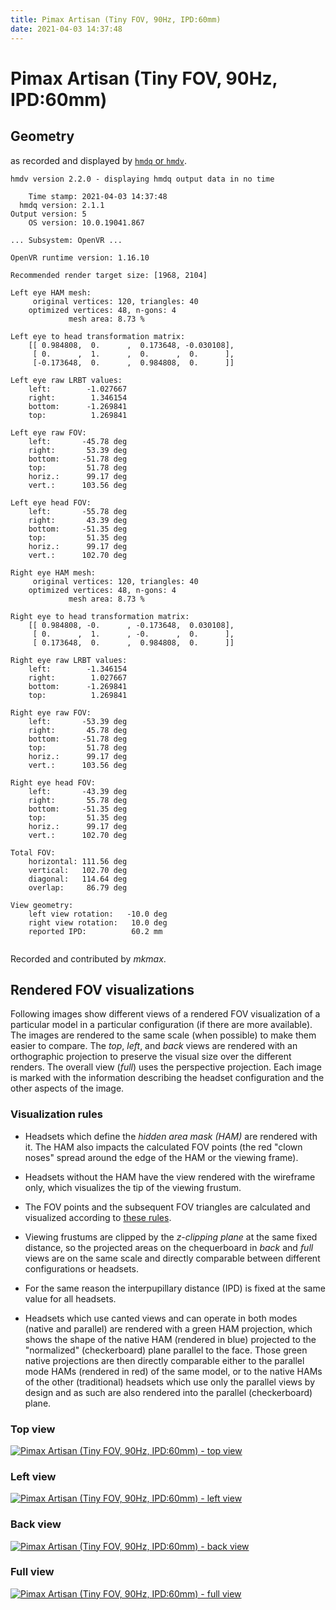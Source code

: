 ```yaml
---
title: Pimax Artisan (Tiny FOV, 90Hz, IPD:60mm)
date: 2021-04-03 14:37:48
---
```

# Pimax Artisan (Tiny FOV, 90Hz, IPD:60mm)

## Geometry

as recorded and displayed by [`hmdq` or `hmdv`](https://github.com/risa2000/hmdq).
```
hmdv version 2.2.0 - displaying hmdq output data in no time

    Time stamp: 2021-04-03 14:37:48
  hmdq version: 2.1.1
Output version: 5
    OS version: 10.0.19041.867

... Subsystem: OpenVR ...

OpenVR runtime version: 1.16.10

Recommended render target size: [1968, 2104]

Left eye HAM mesh:
     original vertices: 120, triangles: 40
    optimized vertices: 48, n-gons: 4
             mesh area: 8.73 %

Left eye to head transformation matrix:
    [[ 0.984808,  0.      ,  0.173648, -0.030108],
     [ 0.      ,  1.      ,  0.      ,  0.      ],
     [-0.173648,  0.      ,  0.984808,  0.      ]]

Left eye raw LRBT values:
    left:        -1.027667
    right:        1.346154
    bottom:      -1.269841
    top:          1.269841

Left eye raw FOV:
    left:       -45.78 deg
    right:       53.39 deg
    bottom:     -51.78 deg
    top:         51.78 deg
    horiz.:      99.17 deg
    vert.:      103.56 deg

Left eye head FOV:
    left:       -55.78 deg
    right:       43.39 deg
    bottom:     -51.35 deg
    top:         51.35 deg
    horiz.:      99.17 deg
    vert.:      102.70 deg

Right eye HAM mesh:
     original vertices: 120, triangles: 40
    optimized vertices: 48, n-gons: 4
             mesh area: 8.73 %

Right eye to head transformation matrix:
    [[ 0.984808, -0.      , -0.173648,  0.030108],
     [ 0.      ,  1.      , -0.      ,  0.      ],
     [ 0.173648,  0.      ,  0.984808,  0.      ]]

Right eye raw LRBT values:
    left:        -1.346154
    right:        1.027667
    bottom:      -1.269841
    top:          1.269841

Right eye raw FOV:
    left:       -53.39 deg
    right:       45.78 deg
    bottom:     -51.78 deg
    top:         51.78 deg
    horiz.:      99.17 deg
    vert.:      103.56 deg

Right eye head FOV:
    left:       -43.39 deg
    right:       55.78 deg
    bottom:     -51.35 deg
    top:         51.35 deg
    horiz.:      99.17 deg
    vert.:      102.70 deg

Total FOV:
    horizontal: 111.56 deg
    vertical:   102.70 deg
    diagonal:   114.64 deg
    overlap:     86.79 deg

View geometry:
    left view rotation:   -10.0 deg
    right view rotation:   10.0 deg
    reported IPD:          60.2 mm


```
Recorded and contributed by _mkmax_.

## Rendered FOV visualizations

Following images show different views of a rendered FOV visualization of a
particular model in a particular configuration (if there are more available).
The images are rendered to the same scale (when possible) to make them easier
to compare. The _top_, _left_, and _back_ views are rendered with an
orthographic projection to preserve the visual size over the different renders.
The overall view (_full_) uses the perspective projection. Each image is marked
with the information describing the headset configuration and the other aspects
of the image.

### Visualization rules

* Headsets which define the _hidden area mask (HAM)_ are rendered with it. The
  HAM also impacts the calculated FOV points (the red "clown noses" spread
  around the edge of the HAM or the viewing frame).

* Headsets without the HAM have the view rendered with the wireframe only, which
  visualizes the tip of the viewing frustum.

* The FOV points and the subsequent FOV triangles are calculated and visualized
  according to [these
  rules](https://risa2000.github.io/vrdocs/docs/hmd_fov_calculation).

* Viewing frustums are clipped by the _z-clipping plane_ at the same fixed
  distance, so the projected areas on the chequerboard in _back_ and _full_
  views are on the same scale and directly comparable between different
  configurations or headsets.

* For the same reason the interpupillary distance (IPD) is fixed at the same
  value for all headsets.

* Headsets which use canted views and can operate in both modes (native and
  parallel) are rendered with a green HAM projection, which shows the shape of
  the native HAM (rendered in blue) projected to the "normalized"
  (checkerboard) plane parallel to the face. Those green native projections are
  then directly comparable either to the parallel mode HAMs (rendered in red)
  of the same model, or to the native HAMs of the other (traditional) headsets
  which use only the parallel views by design and as such are also rendered
  into the parallel (checkerboard) plane.

### Top view
[![Pimax Artisan (Tiny FOV, 90Hz, IPD:60mm) - top view](../images/PimaxArtisan_Tiny_Native_R90_I60_top.dmx.png)](../images/PimaxArtisan_Tiny_Native_R90_I60_top.dmx.png)

### Left view
[![Pimax Artisan (Tiny FOV, 90Hz, IPD:60mm) - left view](../images/PimaxArtisan_Tiny_Native_R90_I60_left.dmx.png)](../images/PimaxArtisan_Tiny_Native_R90_I60_left.dmx.png)

### Back view
[![Pimax Artisan (Tiny FOV, 90Hz, IPD:60mm) - back view](../images/PimaxArtisan_Tiny_Native_R90_I60_back.dmx.png)](../images/PimaxArtisan_Tiny_Native_R90_I60_back.dmx.png)

### Full view
[![Pimax Artisan (Tiny FOV, 90Hz, IPD:60mm) - full view](../images/PimaxArtisan_Tiny_Native_R90_I60_over.dmx.png)](../images/PimaxArtisan_Tiny_Native_R90_I60_over.dmx.png)

